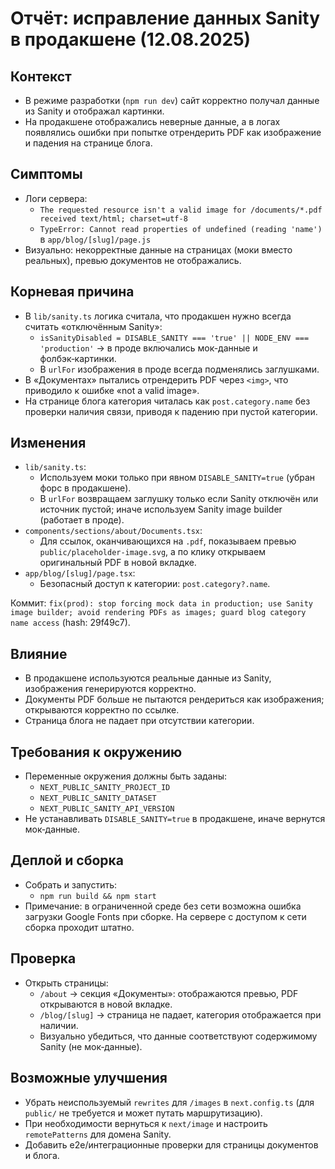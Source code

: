 # Отчёт: исправление данных Sanity в продакшене (12.08.2025)

## Контекст
- В режиме разработки (`npm run dev`) сайт корректно получал данные из Sanity и отображал картинки.
- На продакшене отображались неверные данные, а в логах появлялись ошибки при попытке отрендерить PDF как изображение и падения на странице блога.

## Симптомы
- Логи сервера:
  - `The requested resource isn't a valid image for /documents/*.pdf received text/html; charset=utf-8`
  - `TypeError: Cannot read properties of undefined (reading 'name')` в `app/blog/[slug]/page.js`
- Визуально: некорректные данные на страницах (моки вместо реальных), превью документов не отображались.

## Корневая причина
- В `lib/sanity.ts` логика считала, что продакшен нужно всегда считать «отключённым Sanity»:
  - `isSanityDisabled = DISABLE_SANITY === 'true' || NODE_ENV === 'production'` → в проде включались мок-данные и фолбэк‑картинки.
  - В `urlFor` изображения в проде всегда подменялись заглушками.
- В «Документах» пытались отрендерить PDF через `<img>`, что приводило к ошибке «not a valid image».
- На странице блога категория читалась как `post.category.name` без проверки наличия связи, приводя к падению при пустой категории.

## Изменения
- `lib/sanity.ts`:
  - Используем моки только при явном `DISABLE_SANITY=true` (убран форс в продакшене).
  - В `urlFor` возвращаем заглушку только если Sanity отключён или источник пустой; иначе используем Sanity image builder (работает в проде).
- `components/sections/about/Documents.tsx`:
  - Для ссылок, оканчивающихся на `.pdf`, показываем превью `public/placeholder-image.svg`, а по клику открываем оригинальный PDF в новой вкладке.
- `app/blog/[slug]/page.tsx`:
  - Безопасный доступ к категории: `post.category?.name`.

Коммит: `fix(prod): stop forcing mock data in production; use Sanity image builder; avoid rendering PDFs as images; guard blog category name access` (hash: 29f49c7).

## Влияние
- В продакшене используются реальные данные из Sanity, изображения генерируются корректно.
- Документы PDF больше не пытаются рендериться как изображения; открываются корректно по ссылке.
- Страница блога не падает при отсутствии категории.

## Требования к окружению
- Переменные окружения должны быть заданы:
  - `NEXT_PUBLIC_SANITY_PROJECT_ID`
  - `NEXT_PUBLIC_SANITY_DATASET`
  - `NEXT_PUBLIC_SANITY_API_VERSION`
- Не устанавливать `DISABLE_SANITY=true` в продакшене, иначе вернутся мок‑данные.

## Деплой и сборка
- Собрать и запустить:
  - `npm run build && npm start`
- Примечание: в ограниченной среде без сети возможна ошибка загрузки Google Fonts при сборке. На сервере с доступом к сети сборка проходит штатно.

## Проверка
- Открыть страницы:
  - `/about` → секция «Документы»: отображаются превью, PDF открываются в новой вкладке.
  - `/blog/[slug]` → страница не падает, категория отображается при наличии.
  - Визуально убедиться, что данные соответствуют содержимому Sanity (не мок‑данные).

## Возможные улучшения
- Убрать неиспользуемый `rewrites` для `/images` в `next.config.ts` (для `public/` не требуется и может путать маршрутизацию).
- При необходимости вернуться к `next/image` и настроить `remotePatterns` для домена Sanity.
- Добавить e2e/интеграционные проверки для страницы документов и блога.

